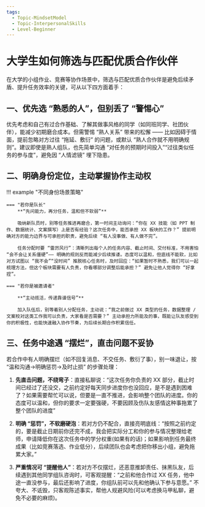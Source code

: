 ```yaml
---
tags:
  - Topic-MindsetModel
  - Topic-InterpersonalSkills
  - Level-Beginner
---
```


# 大学生如何筛选与匹配优质合作伙伴

在大学的小组作业、竞赛等协作场景中，筛选与匹配优质合作伙伴是避免后续矛盾、提升任务效率的关键，可从以下四方面着手：

## 一、优先选 “熟悉的人”，但别丢了 “警惕心”

优先考虑和自己有过合作基础、了解其做事风格的同学（如同班同学、社团伙伴），能减少初期磨合成本。但需警惕 “熟人关系” 带来的松懈 —— 比如因碍于情面，提前忽略对方过往 “拖延、敷衍” 的问题，或默认 “熟人合作就不用明确规则”。建议即使是熟人组队，也先简单沟通 “对任务的预期时间投入”“过往类似任务的参与度”，避免因 “人情滤镜” 埋下隐患。

## 二、明确身份定位，主动掌握协作主动权

!!! example "不同身份场景策略"

    === "若你是队长"
        **“先问能力，再分任务，温和但不软弱”**

        吸纳新队员时，别等任务推进再磨合，第一时间主动询问：“你在 XX 技能（如 PPT 制作、数据统计、文案撰写）上是否有经验？这次任务中，能否承担 XX 板块的工作？” 提前明确对方的能力边界与可承担的职责，避免后续 “有人没事做、有人做不完”。

        任务分配时要 “雷厉风行”：清晰列出每个人的任务内容、截止时间、交付标准，不用害怕 “会不会让关系僵硬”—— 明确的规则反而能减少后续推诿。态度可以温和，但底线不能软，比如对方试图以 “我不会”“没时间” 推脱核心任务时，及时回应：“如果暂时不熟悉，我们可以一起梳理方法，但这个板块需要有人负责，你看哪部分调整后能承担？” 避免让他人觉得你 “好拿捏”。

    === "若你是被邀请者"

        **“主动揽活，传递靠谱信号”**

        加入队伍后，别等着别人分配任务，主动说：“我之前做过 XX 类型的任务，数据整理 / 文案校对这类工作我可以负责，大家看是否需要？” 主动承担力所能及的事，既能让队友感受到你的积极性，也能快速融入协作节奏，为后续长期合作积累信任。

## 三、任务中途遇 “摆烂”，直击问题不妥协


若合作中有人明确摆烂（如不回复消息、不交任务、敷衍了事），别一味退让，按 “温和沟通→明确惩罚→及时止损” 的步骤处理：

1.  **先直击问题，不绕弯子**：直接私聊说：“这次任务你负责的 XX 部分，截止时间已经过了还没交，之前约定好每天同步进度你也没回应，是不是遇到困难了？如果需要帮忙可以说，但要是一直不推进，会影响整个团队的进度。你的态度可以温和，但你的要求一定要强硬，不要因顾及伤队友感情这种事拖累了整个团队的进度”

2.  **明确 “惩罚”，不软磨硬泡**：若对方仍不配合，直接亮明底线：“按照之前约定的，要是截止日期前你还完不成，我会把实际分工和你的参与情况整理给老师，申请降低你在这次任务中的学分权重(如果有的话)；如果影响到任务最终成果（比如竞赛落选、作业低分），后续团队也会考虑把你移出小组，避免拖累大家。”

3.  **严重情况可 “提醒他人”**：若对方不仅摆烂，还恶意推卸责任、抹黑队友，后续遇到其他同学组队咨询时，可客观提醒：“之前和他合作过 XX 任务，他中途一直没参与，最后还影响了进度，你组队前可以先和他确认下参与意愿。” 不夸大、不诋毁，只客观陈述事实，帮他人规避风险(可以考虑换马甲私聊，避免不必要的麻烦)。

